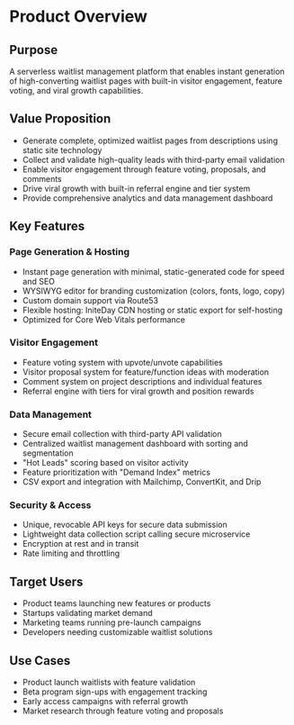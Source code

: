 # Product Overview

## Purpose
A serverless waitlist management platform that enables instant generation of high-converting waitlist pages with built-in visitor engagement, feature voting, and viral growth capabilities.

## Value Proposition
- Generate complete, optimized waitlist pages from descriptions using static site technology
- Collect and validate high-quality leads with third-party email validation
- Enable visitor engagement through feature voting, proposals, and comments
- Drive viral growth with built-in referral engine and tier system
- Provide comprehensive analytics and data management dashboard

## Key Features

### Page Generation & Hosting
- Instant page generation with minimal, static-generated code for speed and SEO
- WYSIWYG editor for branding customization (colors, fonts, logo, copy)
- Custom domain support via Route53
- Flexible hosting: IniteDay CDN hosting or static export for self-hosting
- Optimized for Core Web Vitals performance

### Visitor Engagement
- Feature voting system with upvote/unvote capabilities
- Visitor proposal system for feature/function ideas with moderation
- Comment system on project descriptions and individual features
- Referral engine with tiers for viral growth and position rewards

### Data Management
- Secure email collection with third-party API validation
- Centralized waitlist management dashboard with sorting and segmentation
- "Hot Leads" scoring based on visitor activity
- Feature prioritization with "Demand Index" metrics
- CSV export and integration with Mailchimp, ConvertKit, and Drip

### Security & Access
- Unique, revocable API keys for secure data submission
- Lightweight data collection script calling secure microservice
- Encryption at rest and in transit
- Rate limiting and throttling

## Target Users
- Product teams launching new features or products
- Startups validating market demand
- Marketing teams running pre-launch campaigns
- Developers needing customizable waitlist solutions

## Use Cases
- Product launch waitlists with feature validation
- Beta program sign-ups with engagement tracking
- Early access campaigns with referral growth
- Market research through feature voting and proposals
